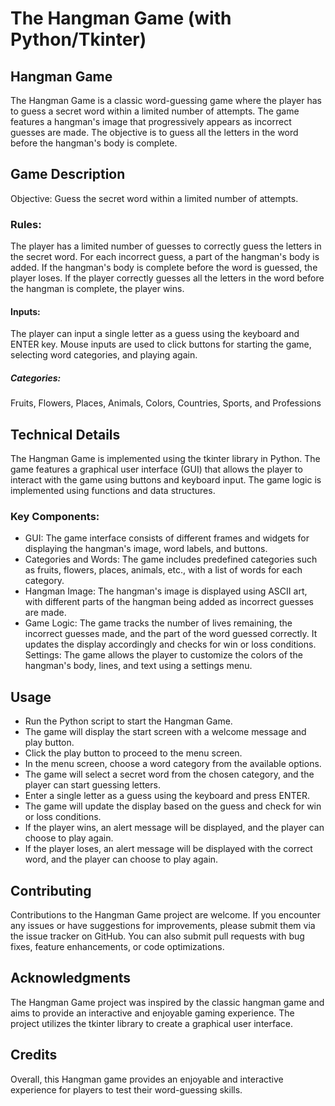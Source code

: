 # The Hangman Game (with Python/Tkinter)


## Hangman Game
The Hangman Game is a classic word-guessing game where the player has to guess a secret word within a limited number of attempts. The game features a hangman's image that progressively appears as incorrect guesses are made. The objective is to guess all the letters in the word before the hangman's body is complete.

## Game Description
Objective: Guess the secret word within a limited number of attempts.

### Rules:

The player has a limited number of guesses to correctly guess the letters in the secret word.
For each incorrect guess, a part of the hangman's body is added.
If the hangman's body is complete before the word is guessed, the player loses.
If the player correctly guesses all the letters in the word before the hangman is complete, the player wins.
#### Inputs:

The player can input a single letter as a guess using the keyboard and ENTER key.
Mouse inputs are used to click buttons for starting the game, selecting word categories, and playing again.
##### Categories:
Fruits, Flowers, Places, Animals, Colors, Countries, Sports, and Professions

## Technical Details
The Hangman Game is implemented using the tkinter library in Python. The game features a graphical user interface (GUI) that allows the player to interact with the game using buttons and keyboard input. The game logic is implemented using functions and data structures.

### Key Components:

- GUI: The game interface consists of different frames and widgets for displaying the hangman's image, word labels, and buttons.
- Categories and Words: The game includes predefined categories such as fruits, flowers, places, animals, etc., with a list of words for each category.
- Hangman Image: The hangman's image is displayed using ASCII art, with different parts of the hangman being added as incorrect guesses are made.
- Game Logic: The game tracks the number of lives remaining, the incorrect guesses made, and the part of the word guessed correctly. It updates the display accordingly and checks for win or loss conditions.
Settings: The game allows the player to customize the colors of the hangman's body, lines, and text using a settings menu.


## Usage
- Run the Python script to start the Hangman Game.
- The game will display the start screen with a welcome message and play button.
- Click the play button to proceed to the menu screen.
- In the menu screen, choose a word category from the available options.
- The game will select a secret word from the chosen category, and the player can start guessing letters.
- Enter a single letter as a guess using the keyboard and press ENTER.
- The game will update the display based on the guess and check for win or loss conditions.
- If the player wins, an alert message will be displayed, and the player can choose to play again.
- If the player loses, an alert message will be displayed with the correct word, and the player can choose to play again.

## Contributing
Contributions to the Hangman Game project are welcome. If you encounter any issues or have suggestions for improvements, please submit them via the issue tracker on GitHub. You can also submit pull requests with bug fixes, feature enhancements, or code optimizations.

## Acknowledgments
The Hangman Game project was inspired by the classic hangman game and aims to provide an interactive and enjoyable gaming experience.
The project utilizes the tkinter library to create a graphical user interface.

## Credits
Overall, this Hangman game provides an enjoyable and interactive experience for players
to test their word-guessing skills.
